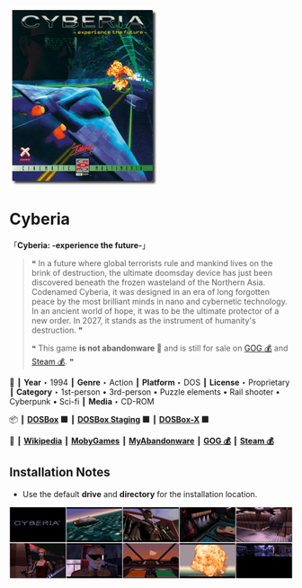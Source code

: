 ![](Thumbnail.png "application-thumbnail")

# Cyberia

「**Cyberia: -experience the future-**」

> ❝ In a future where global terrorists rule and mankind lives on the brink of destruction, the ultimate doomsday device has just been discovered beneath the frozen wasteland of the Northern Asia. Codenamed Cyberia, it was designed in an era of long forgotten peace by the most brilliant minds in nano and cybernetic technology. In an ancient world of hope, it was to be the ultimate protector of a new order. In 2027, it stands as the instrument of humanity's destruction. ❞
>
> ❝ This game **is not abandonware 🚫** and is still for sale on [GOG 💰](https://www.gog.com/en/game/cyberia) and [Steam 💰](https://store.steampowered.com/app/624080/Cyberia/). ❞
>

📌 ┃ **Year** ‣ 1994 ┃ **Genre** ‣ Action ┃ **Platform** ‣ DOS ┃ **License** ‣ Proprietary ┃ **Category** ‣ 1st-person • 3rd-person • Puzzle elements • Rail shooter • Cyberpunk • Sci-fi ┃ **Media** ‣ CD-ROM 

📦 ┃ **[DOSBox](https://www.dosbox.com/) 🟩** ┃ **[DOSBox Staging](https://dosbox-staging.github.io/) 🟩** ┃ **[DOSBox-X](https://dosbox-x.com/) 🟩** 

📎 ┃ **[Wikipedia](https://en.wikipedia.org/wiki/Cyberia_(video_game))** ┃ **[MobyGames](https://www.mobygames.com/game/810/cyberia/)** ┃ **[MyAbandonware](https://www.myabandonware.com/game/cyberia-7pp)** ┃ **[GOG 💰](https://www.gog.com/en/game/cyberia)** ┃ **[Steam 💰](https://store.steampowered.com/app/624080/Cyberia/)** 

## Installation Notes
- Use the default **drive** and **directory** for the installation location.

![](Montage.png "Cyberia")

